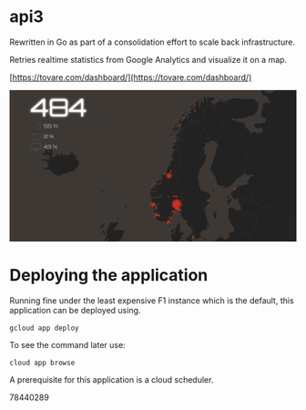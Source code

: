 # api3

Rewritten in Go as part of a consolidation effort to scale back infrastructure.

Retries realtime statistics from Google Analytics and visualize it on a map.

[https://tovare.com/dashboard/](https://tovare.com/dashboard/)

![](screenshot.png)




# Deploying the application

Running fine under the least expensive F1 instance which is the default, this application can
be deployed using.

    gcloud app deploy

To see the command later use:

    cloud app browse

A prerequisite for this application is a cloud scheduler.

78440289
